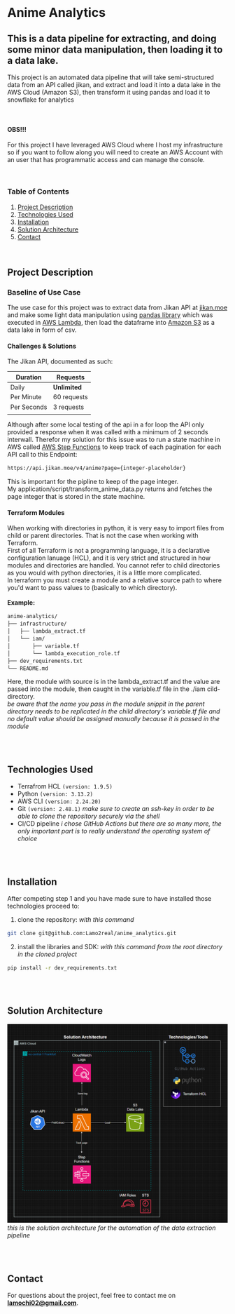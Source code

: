 
</br>

# Anime Analytics

## This is a data pipeline for extracting, and doing some minor data manipulation, then loading it to a data lake.
This project is an automated data pipeline that will take semi-structured data from an API called jikan, and extract and load it into a data lake in the AWS Cloud (Amazon S3), then transform it using pandas and load it to snowflake for analytics

</br>

#### OBS!!! 
For this project I have leveraged AWS Cloud where I host my infrastructure so if you want to follow along you will need to create an AWS Account with an user that has programmatic access and can manage the console.


</br>

### Table of Contents
1. [Project Description](#project-description)
2. [Technologies Used](#technologies-used)
3. [Installation](#installation)
4. [Solution Architecture](#solution-architecture)
5. [Contact](#contact)


</br>

## Project Description

### Baseline of Use Case
The use case for this project was to extract data from Jikan API at [jikan.moe](https://jikan.moe/) and make some light data manipulation using [pandas library](https://pandas.pydata.org/docs/) which was executed in [AWS Lambda](https://aws.amazon.com/lambda/), then load the dataframe into [Amazon S3](https://aws.amazon.com/s3/) as a data lake in form of csv. </br>

#### Challenges & Solutions
The Jikan API, documented as such:

| Duration   | Requests  |
|------------|-----------|
| Daily      |**Unlimited**|
| Per Minute |60 requests|
| Per Seconds|3 requests |
|                        |

Although after some local testing of the api in a for loop the API only provided a response when it was called with a minimum of 2 seconds interwall. Therefor my solution for this issue was to run a state machine in AWS called [AWS Step Functions](https://aws.amazon.com/step-functions/) to keep track of each pagination for each API call to this Endpoint:
```sh
https://api.jikan.moe/v4/anime?page={integer-placeholder}
```
This is important for the pipline to keep of the page integer. </br>
My application/script/transform_anime_data.py returns and fetches the page integer that is stored in the state machine.

#### Terraform Modules
When working with directories in python, it is very easy to import files from child or parent directories. That is not the case when working with Terraform. </br>
First of all Terraform is not a programming language, it is a declarative configuration lanuage (HCL), and it is very strict and structured in how modules and directories are handled.
You cannot refer to child directories as you would with python directories, it is a little more complicated. </br>
In terraform you must create a module and a relative source path to where you'd want to pass values to (basically to which directory). </br></br>
**Example:**

```txt
anime-analytics/
├── infrastructure/
│   ├── lambda_extract.tf
│   └── iam/
│       ├── variable.tf
│       └── lambda_execution_role.tf
├── dev_requirements.txt
└── README.md
```

Here, the module with source is in the lambda_extract.tf and the value are passed into the module, then caught in the variable.tf file in the ./iam cild-directory. </br>
*be aware that the name you pass in the module snippit in the parent directory needs to be replicated in the child directory's variable.tf file and no default value should be assigned manually because it is passed in the module*


</br>
</br>

## Technologies Used
- Terrafrom HCL `(version: 1.9.5)`
- Python        `(version: 3.13.2)`
- AWS CLI       `(version: 2.24.20)`
- Git           `(version: 2.48.1)` *make sure to create an ssh-key in order to be able to clone the repository securely via the shell*
- CI/CD pipeline *i chose GitHub Actions but there are so many more, the only important part is to really understand the operating system of choice*

</br>
</br>

## Installation
After competing step 1 and you have made sure to have installed those technologies proceed to:
1. clone the repository:
*with this command*
```sh
git clone git@github.com:Lamo2real/anime_analytics.git
```
2. install the libraries and SDK:
*with this command from the root directory in the cloned project*
```sh
pip install -r dev_requirements.txt
```

</br>
</br>

## Solution Architecture
![data Pipeline](images/diagram.png)
*this is the solution architecture for the automation of the data extraction pipeline*

</br>
</br>

## Contact
For questions about the project, feel free to contact me on **lamochi02@gmail.com**.
